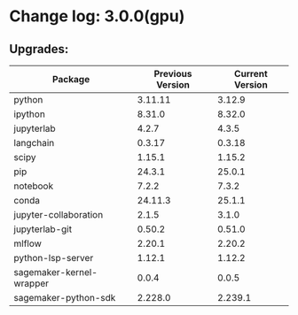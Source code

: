 # Change log: 3.0.0(gpu)

## Upgrades: 

Package | Previous Version | Current Version
---|---|---
python|3.11.11|3.12.9
ipython|8.31.0|8.32.0
jupyterlab|4.2.7|4.3.5
langchain|0.3.17|0.3.18
scipy|1.15.1|1.15.2
pip|24.3.1|25.0.1
notebook|7.2.2|7.3.2
conda|24.11.3|25.1.1
jupyter-collaboration|2.1.5|3.1.0
jupyterlab-git|0.50.2|0.51.0
mlflow|2.20.1|2.20.2
python-lsp-server|1.12.1|1.12.2
sagemaker-kernel-wrapper|0.0.4|0.0.5
sagemaker-python-sdk|2.228.0|2.239.1
